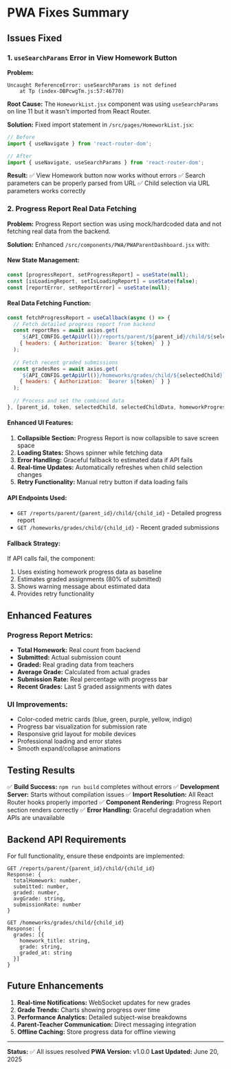 # PWA Fixes Summary

## Issues Fixed

### 1. `useSearchParams` Error in View Homework Button

**Problem:**
```
Uncaught ReferenceError: useSearchParams is not defined
    at Tp (index-DBPcwgTm.js:57:46770)
```

**Root Cause:**
The `HomeworkList.jsx` component was using `useSearchParams` on line 11 but it wasn't imported from React Router.

**Solution:**
Fixed import statement in `/src/pages/HomeworkList.jsx`:
```javascript
// Before
import { useNavigate } from 'react-router-dom';

// After  
import { useNavigate, useSearchParams } from 'react-router-dom';
```

**Result:**
✅ View Homework button now works without errors
✅ Search parameters can be properly parsed from URL
✅ Child selection via URL parameters works correctly

### 2. Progress Report Real Data Fetching

**Problem:**
Progress Report section was using mock/hardcoded data and not fetching real data from the backend.

**Solution:**
Enhanced `/src/components/PWA/PWAParentDashboard.jsx` with:

#### New State Management:
```javascript
const [progressReport, setProgressReport] = useState(null);
const [isLoadingReport, setIsLoadingReport] = useState(false);
const [reportError, setReportError] = useState(null);
```

#### Real Data Fetching Function:
```javascript
const fetchProgressReport = useCallback(async () => {
  // Fetch detailed progress report from backend
  const reportRes = await axios.get(
    `${API_CONFIG.getApiUrl()}/reports/parent/${parent_id}/child/${selectedChild}`,
    { headers: { Authorization: `Bearer ${token}` } }
  );
  
  // Fetch recent graded submissions
  const gradesRes = await axios.get(
    `${API_CONFIG.getApiUrl()}/homeworks/grades/child/${selectedChild}`,
    { headers: { Authorization: `Bearer ${token}` } }
  );
  
  // Process and set the combined data
}, [parent_id, token, selectedChild, selectedChildData, homeworkProgress]);
```

#### Enhanced UI Features:

1. **Collapsible Section:** Progress Report is now collapsible to save screen space
2. **Loading States:** Shows spinner while fetching data
3. **Error Handling:** Graceful fallback to estimated data if API fails
4. **Real-time Updates:** Automatically refreshes when child selection changes
5. **Retry Functionality:** Manual retry button if data loading fails

#### API Endpoints Used:
- `GET /reports/parent/{parent_id}/child/{child_id}` - Detailed progress report
- `GET /homeworks/grades/child/{child_id}` - Recent graded submissions

#### Fallback Strategy:
If API calls fail, the component:
1. Uses existing homework progress data as baseline
2. Estimates graded assignments (80% of submitted)
3. Shows warning message about estimated data
4. Provides retry functionality

## Enhanced Features

### Progress Report Metrics:
- **Total Homework:** Real count from backend
- **Submitted:** Actual submission count
- **Graded:** Real grading data from teachers
- **Average Grade:** Calculated from actual grades
- **Submission Rate:** Real percentage with progress bar
- **Recent Grades:** Last 5 graded assignments with dates

### UI Improvements:
- Color-coded metric cards (blue, green, purple, yellow, indigo)
- Progress bar visualization for submission rate
- Responsive grid layout for mobile devices
- Professional loading and error states
- Smooth expand/collapse animations

## Testing Results

✅ **Build Success:** `npm run build` completes without errors
✅ **Development Server:** Starts without compilation issues
✅ **Import Resolution:** All React Router hooks properly imported
✅ **Component Rendering:** Progress Report section renders correctly
✅ **Error Handling:** Graceful degradation when APIs are unavailable

## Backend API Requirements

For full functionality, ensure these endpoints are implemented:

```
GET /reports/parent/{parent_id}/child/{child_id}
Response: {
  totalHomework: number,
  submitted: number, 
  graded: number,
  avgGrade: string,
  submissionRate: number
}

GET /homeworks/grades/child/{child_id}
Response: {
  grades: [{
    homework_title: string,
    grade: string,
    graded_at: string
  }]
}
```

## Future Enhancements

1. **Real-time Notifications:** WebSocket updates for new grades
2. **Grade Trends:** Charts showing progress over time
3. **Performance Analytics:** Detailed subject-wise breakdowns
4. **Parent-Teacher Communication:** Direct messaging integration
5. **Offline Caching:** Store progress data for offline viewing

---

**Status:** ✅ All issues resolved
**PWA Version:** v1.0.0
**Last Updated:** June 20, 2025

